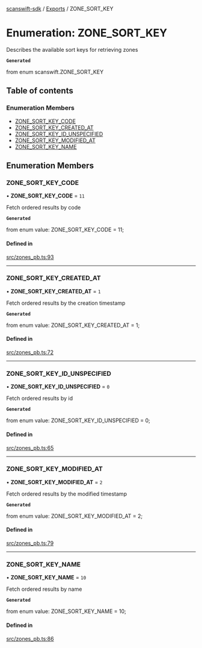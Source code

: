 [scanswift-sdk](../README.md) / [Exports](../modules.md) / ZONE\_SORT\_KEY

# Enumeration: ZONE\_SORT\_KEY

Describes the available sort keys for retrieving zones

**`Generated`**

from enum scanswift.ZONE_SORT_KEY

## Table of contents

### Enumeration Members

- [ZONE\_SORT\_KEY\_CODE](ZONE_SORT_KEY.md#zone_sort_key_code)
- [ZONE\_SORT\_KEY\_CREATED\_AT](ZONE_SORT_KEY.md#zone_sort_key_created_at)
- [ZONE\_SORT\_KEY\_ID\_UNSPECIFIED](ZONE_SORT_KEY.md#zone_sort_key_id_unspecified)
- [ZONE\_SORT\_KEY\_MODIFIED\_AT](ZONE_SORT_KEY.md#zone_sort_key_modified_at)
- [ZONE\_SORT\_KEY\_NAME](ZONE_SORT_KEY.md#zone_sort_key_name)

## Enumeration Members

### ZONE\_SORT\_KEY\_CODE

• **ZONE\_SORT\_KEY\_CODE** = ``11``

Fetch ordered results by code

**`Generated`**

from enum value: ZONE_SORT_KEY_CODE = 11;

#### Defined in

[src/zones_pb.ts:93](https://github.com/TCUBEAI-TECHNOLOGIES-PRIVATE-LIMITED/ts-sdk/blob/85a94f2/src/zones_pb.ts#L93)

___

### ZONE\_SORT\_KEY\_CREATED\_AT

• **ZONE\_SORT\_KEY\_CREATED\_AT** = ``1``

Fetch ordered results by the creation timestamp

**`Generated`**

from enum value: ZONE_SORT_KEY_CREATED_AT = 1;

#### Defined in

[src/zones_pb.ts:72](https://github.com/TCUBEAI-TECHNOLOGIES-PRIVATE-LIMITED/ts-sdk/blob/85a94f2/src/zones_pb.ts#L72)

___

### ZONE\_SORT\_KEY\_ID\_UNSPECIFIED

• **ZONE\_SORT\_KEY\_ID\_UNSPECIFIED** = ``0``

Fetch ordered results by id

**`Generated`**

from enum value: ZONE_SORT_KEY_ID_UNSPECIFIED = 0;

#### Defined in

[src/zones_pb.ts:65](https://github.com/TCUBEAI-TECHNOLOGIES-PRIVATE-LIMITED/ts-sdk/blob/85a94f2/src/zones_pb.ts#L65)

___

### ZONE\_SORT\_KEY\_MODIFIED\_AT

• **ZONE\_SORT\_KEY\_MODIFIED\_AT** = ``2``

Fetch ordered results by the modified timestamp

**`Generated`**

from enum value: ZONE_SORT_KEY_MODIFIED_AT = 2;

#### Defined in

[src/zones_pb.ts:79](https://github.com/TCUBEAI-TECHNOLOGIES-PRIVATE-LIMITED/ts-sdk/blob/85a94f2/src/zones_pb.ts#L79)

___

### ZONE\_SORT\_KEY\_NAME

• **ZONE\_SORT\_KEY\_NAME** = ``10``

Fetch ordered results by name

**`Generated`**

from enum value: ZONE_SORT_KEY_NAME = 10;

#### Defined in

[src/zones_pb.ts:86](https://github.com/TCUBEAI-TECHNOLOGIES-PRIVATE-LIMITED/ts-sdk/blob/85a94f2/src/zones_pb.ts#L86)

